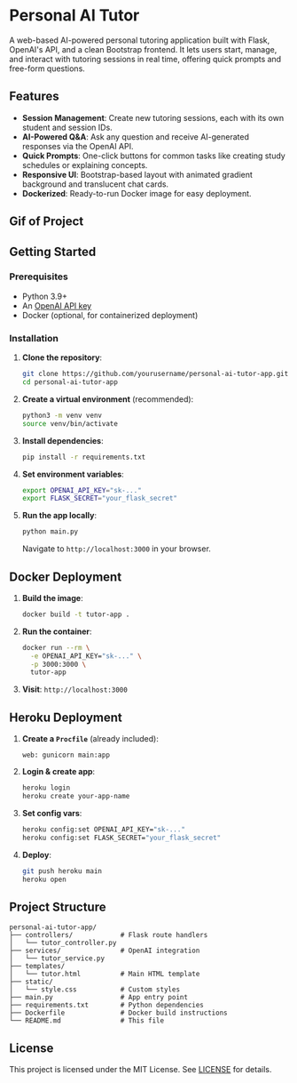 # Personal AI Tutor

A web-based AI-powered personal tutoring application built with Flask, OpenAI's API, and a clean Bootstrap frontend. It lets users start, manage, and interact with tutoring sessions in real time, offering quick prompts and free-form questions.

## Features

* **Session Management**: Create new tutoring sessions, each with its own student and session IDs.
* **AI-Powered Q\&A**: Ask any question and receive AI-generated responses via the OpenAI API.
* **Quick Prompts**: One-click buttons for common tasks like creating study schedules or explaining concepts.
* **Responsive UI**: Bootstrap-based layout with animated gradient background and translucent chat cards.
* **Dockerized**: Ready-to-run Docker image for easy deployment.
## Gif of Project

## Getting Started

### Prerequisites

* Python 3.9+
* An [OpenAI API key](https://platform.openai.com/account/api-keys)
* Docker (optional, for containerized deployment)

### Installation

1. **Clone the repository**:

   ```bash
   git clone https://github.com/yourusername/personal-ai-tutor-app.git
   cd personal-ai-tutor-app
   ```

2. **Create a virtual environment** (recommended):

   ```bash
   python3 -m venv venv
   source venv/bin/activate
   ```

3. **Install dependencies**:

   ```bash
   pip install -r requirements.txt
   ```

4. **Set environment variables**:

   ```bash
   export OPENAI_API_KEY="sk-..."
   export FLASK_SECRET="your_flask_secret"
   ```

5. **Run the app locally**:

   ```bash
   python main.py
   ```

   Navigate to `http://localhost:3000` in your browser.

## Docker Deployment

1. **Build the image**:

   ```bash
   docker build -t tutor-app .
   ```

2. **Run the container**:

   ```bash
   docker run --rm \
     -e OPENAI_API_KEY="sk-..." \
     -p 3000:3000 \
     tutor-app
   ```

3. **Visit**: `http://localhost:3000`

## Heroku Deployment

1. **Create a `Procfile`** (already included):

   ```text
   web: gunicorn main:app
   ```

2. **Login & create app**:

   ```bash
   heroku login
   heroku create your-app-name
   ```

3. **Set config vars**:

   ```bash
   heroku config:set OPENAI_API_KEY="sk-..."
   heroku config:set FLASK_SECRET="your_flask_secret"
   ```

4. **Deploy**:

   ```bash
   git push heroku main
   heroku open
   ```

## Project Structure

```
personal-ai-tutor-app/
├── controllers/            # Flask route handlers
│   └── tutor_controller.py
├── services/               # OpenAI integration
│   └── tutor_service.py
├── templates/
│   └── tutor.html          # Main HTML template
├── static/
│   └── style.css           # Custom styles
├── main.py                 # App entry point
├── requirements.txt        # Python dependencies
├── Dockerfile              # Docker build instructions
└── README.md               # This file
```

## License

This project is licensed under the MIT License. See [LICENSE](LICENSE) for details.
